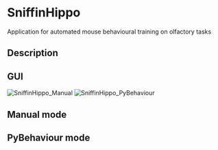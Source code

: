 # SniffinHippo
Application for automated mouse behavioural training on olfactory tasks




## Description



## GUI


![SniffinHippo_Manual](https://user-images.githubusercontent.com/56551968/188260350-4dffaea7-d45d-40ab-bb15-878cdc449d58.png)
![SniffinHippo_PyBehaviour](https://user-images.githubusercontent.com/56551968/188260351-3070ceb1-172c-41dd-9af8-02c5e52be67a.png)



## Manual mode




## PyBehaviour mode


